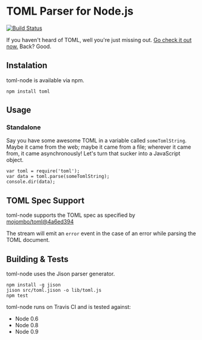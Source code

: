 TOML Parser for Node.js
=======================

[![Build Status](https://travis-ci.org/BinaryMuse/toml-node.png?branch=master)](https://travis-ci.org/BinaryMuse/toml-node)

If you haven't heard of TOML, well you're just missing out. [Go check it out now.](https://github.com/mojombo/toml) Back? Good.

Instalation
-----------

toml-node is available via npm.

    npm install toml

Usage
-----

### Standalone

Say you have some awesome TOML in a variable called `someTomlString`. Maybe it came from the web; maybe it came from a file; wherever it came from, it came asynchronously! Let's turn that sucker into a JavaScript object.

    var toml = require('toml');
    var data = toml.parse(someTomlString);
    console.dir(data);

TOML Spec Support
-----------------

toml-node supports the TOML spec as specified by [mojombo/toml@4a6ed394](https://github.com/mojombo/toml/tree/4a6ed3944183e2a0307ad6022b7daf53fb9e7eb0)

The stream will emit an `error` event in the case of an error while parsing the TOML document.

Building & Tests
----------------

toml-node uses the Jison parser generator.

    npm install -g jison
    jison src/toml.jison -o lib/toml.js
    npm test

toml-node runs on Travis CI and is tested against:

 * Node 0.6
 * Node 0.8
 * Node 0.9
